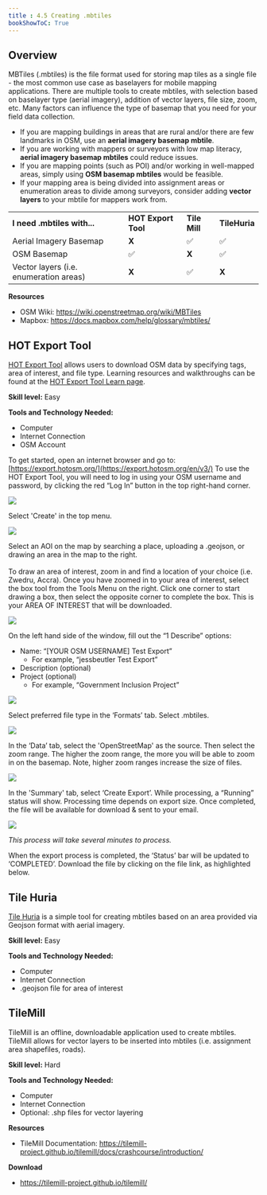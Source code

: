 ```yaml
---
title : 4.5 Creating .mbtiles
bookShowToC: True
---
```


## Overview
MBTiles (.mbtiles) is the file format used for storing map tiles as a single file - the most common use case as baselayers for mobile mapping applications. There are multiple tools to create mbtiles, with selection based on baselayer type (aerial imagery), addition of vector layers, file size, zoom, etc. Many factors can influence the type of basemap that you need for your field data collection. 

*  If you are mapping buildings in areas that are rural and/or there are few landmarks in OSM, use an **aerial imagery basemap mbtile**.
*  If you are working with mappers or surveyors with low map literacy, **aerial imagery basemap mbtiles** could reduce issues. 
*  If you are mapping points (such as POI) and/or working in well-mapped areas, simply using **OSM basemap mbtiles** would be feasible.
*  If your mapping area is being divided into assignment areas or enumeration areas to divide among surveyors, consider adding **vector layers** to your mbtile for mappers work from. 

<table>
  <tr>
   <td><strong>I need .mbtiles with...</strong>
   </td>
   <td><strong>HOT Export Tool</strong>
   </td>
   <td><strong>Tile Mill</strong>
   </td>
   <td><strong>TileHuria</strong>
   </td>
  </tr>
  <tr>
   <td>Aerial Imagery Basemap
   </td>
   <td><strong>X</strong>
   </td>
   <td>✅
   </td>
   <td>✅
   </td>
  </tr>
  <tr>
   <td>OSM Basemap
   </td>
   <td>✅
   </td>
   <td><strong>X</strong>
   </td>
   <td>✅
   </td>
  </tr>
  <tr>
   <td>Vector layers (i.e. enumeration areas)
   </td>
   <td><strong>X</strong>
   </td>
   <td>✅
   </td>
   <td><strong>X</strong>
   </td>
  </tr>
</table>

**Resources**

* OSM Wiki: https://wiki.openstreetmap.org/wiki/MBTiles
* Mapbox: https://docs.mapbox.com/help/glossary/mbtiles/

## HOT Export Tool
[HOT Export Tool](https://export.hotosm.org/en/v3/) allows users to download OSM data by specifying tags, area of interest, and file type. Learning resources and walkthroughs can be found at the [HOT Export Tool Learn page](https://export.hotosm.org/en/v3/learn).

**Skill level:** Easy

**Tools and Technology Needed:**

* Computer
* Internet Connection
* OSM Account

To get started, open an internet browser and go to: [https://export.hotosm.org/](https://export.hotosm.org/en/v3/) To use the HOT Export Tool, you will need to log in using your OSM username and password, by clicking the red “Log In” button in the top right-hand corner. 

![](/images/data-export/HOTExport1.gif)

Select 'Create' in the top menu. 

![](/images/data-export/HOTExport2.gif)

Select an AOI on the map by searching a place, uploading a .geojson, or drawing an area in the map to the right. 
<br><br>
To draw an area of interest, zoom in and find a location of your choice (i.e. Zwedru, Accra). Once you have zoomed in to your area of interest, select the box tool from the Tools Menu on the right. Click one corner to start drawing a box, then select the opposite corner to complete the box. This is your AREA OF INTEREST that will be downloaded. 

![](/images/data-export/HOTExport4.gif)

On the left hand side of the window, fill out the “1 Describe” options:

*   Name: “[YOUR OSM USERNAME] Test Export”
    *   For example, “jessbeutler Test Export”
*   Description (optional)
   *   Project (optional)
        *   For example, “Government Inclusion Project”

![](/images/data-export/HOTExport6.gif)

Select preferred file type in the ‘Formats’ tab. Select .mbtiles.

![](/images/data-export/HOT_export_mbtile.gif)

In the ‘Data’ tab, select the 'OpenStreetMap' as the source. Then select the zoom range. The higher the zoom range, the more you will be able to zoom in on the basemap. Note, higher zoom ranges increase the size of files.  

![](/images/data-export/HOT_export_mbtile2.gif)

In the 'Summary' tab, select ‘Create Export’. While processing, a “Running” status will show. Processing time depends on export size. Once completed, the file will be available for download & sent to your email.

![](/images/data-export/HOT_export_mbtile3.gif)

*This process will take several minutes to process.*

When the export process is completed, the ‘Status’ bar will be updated to ‘COMPLETED’. Download the file by clicking on the file link, as highlighted below. 

## Tile Huria
[Tile Huria](https://www.tilehuria.org/index) is a simple tool for creating mbtiles based on an area provided via Geojson format with aerial imagery. 

**Skill level:** Easy

**Tools and Technology Needed:**

* Computer
* Internet Connection
* .geojson file for area of interest

## TileMill
TileMill is an offline, downloadable application used to create mbtiles. TileMill allows for vector layers to be inserted into mbtiles (i.e. assignment area shapefiles, roads). 

**Skill level:** Hard

**Tools and Technology Needed:**

* Computer
* Internet Connection
* Optional: .shp files for vector layering

**Resources**

* TileMill Documentation: https://tilemill-project.github.io/tilemill/docs/crashcourse/introduction/ 

**Download**

* https://tilemill-project.github.io/tilemill/







 

